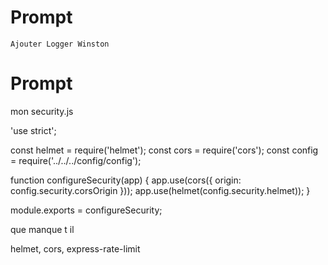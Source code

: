 
# Prompt
	Ajouter Logger Winston


# Prompt

mon security.js

'use strict';

const helmet = require('helmet');
const cors = require('cors');
const config = require('../../../config/config');

function configureSecurity(app) {
  app.use(cors({ origin: config.security.corsOrigin }));
  app.use(helmet(config.security.helmet));
}

module.exports = configureSecurity;


que manque t il

helmet, cors, express-rate-limit